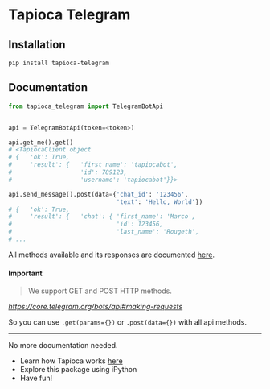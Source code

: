 # Tapioca Telegram

## Installation
```
pip install tapioca-telegram
```

## Documentation
``` python
from tapioca_telegram import TelegramBotApi


api = TelegramBotApi(token=<token>)

api.get_me().get()
# <TapiocaClient object
# {   'ok': True,
#     'result': {   'first_name': 'tapiocabot',
#                   'id': 789123,
#                   'username': 'tapiocabot'}}>

api.send_message().post(data={'chat_id': '123456',
                              'text': 'Hello, World'})
# {   'ok': True,
#     'result': {   'chat': { 'first_name': 'Marco',
#                             'id': 123456,
#                             'last_name': 'Rougeth',
# ...

```

All methods available and its responses are documented [here](https://core.telegram.org/bots/api#available-methods).

#### Important

> We support GET and POST HTTP methods.

_https://core.telegram.org/bots/api#making-requests_

So you can use `.get(params={})` or `.post(data={})` with all api methods.

---

No more documentation needed.

- Learn how Tapioca works [here](http://tapioca-wrapper.readthedocs.org/en/stable/quickstart.html)
- Explore this package using iPython
- Have fun!
